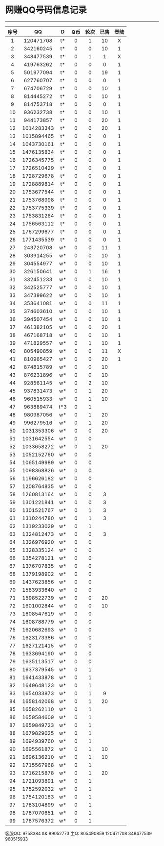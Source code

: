 # 网赚QQ号码信息记录
---

| 序号 |    QQ     | D | Q币 | 轮次 | 已售 | 登陆 |
|:---:|:----------:|:-: |:-: |:-: | :-: | :-: |
| 1  | 120471708  | t* | 0 | 1 | 10 | X |
| 2  | 342160245  | t* | 0 | 0 | 10 | 1 |
| 3  | 348477539  | t* | 0 | 1 | 1 | X |
| 4  | 419763262  | t* | 0 | 0 | 0 | 1 |
| 5  | 501977094  | t* | 0 | 0 | 19 | 1 |
| 6  | 627760707  | t* | 0 | 0 | 0 | 1 |
| 7  | 674706729  | t* | 0 | 0 | 10 | 1 |
| 8  | 814445272  | t* | 0 | 0 | 10 | 1 |
| 9  | 814753718  | t* | 0 | 0 | 0 | 1 |
| 10 | 936232738  | t* | 0 | 0 | 10 | 1 |
| 11 | 944173857  | t* | 0 | 0 | 20 | 1 |
| 12 | 1014283343 | t* | 0 | 0 | 20 | 1 |
| 13 | 1015894465 | t* | 0 | 0 | 0 | 1 |
| 14 | 1043730161 | t* | 0 | 0 | 0 | 1 |
| 15 | 1476135834 | t* | 0 | 0 | 0 | 1 |
| 16 | 1726345775 | t* | 0 | 0 | 0 | 1 |
| 17 | 1726510429 | t* | 0 | 0 | 0 | 1 |
| 18 | 1728729678 | t* | 0 | 0 | 0 | 1 |
| 19 | 1728889814 | t* | 0 | 0 | 0 | 1 |
| 20 | 1753677544 | t* | 0 | 0 | 0 | 1 |
| 21 | 1753768998 | t* | 0 | 0 | 0 | 1 |
| 22 | 1753775339 | t* | 0 | 0 | 0 | 1 |
| 23 | 1753831264 | t* | 0 | 0 | 0 | 1 |
| 24 | 1756563112 | t* | 0 | 0 | 0 | 1 |
| 25 | 1767299677 | t* | 0 | 0 | 0 | 1 |
| 26 | 1771435539 | t* | 0 | 0 | 0 | 1 |
| 27 | 243720708  | w* | 0 | 0 | 11 | 1 |
| 28 | 303914255  | w* | 0 | 0 | 10 | 1 |
| 29 | 304554977  | w* | 0 | 0 | 10 | 1 |
| 30 | 326150641  | w* | 0 | 1 | 16 | 1 |
| 31 | 332451233  | w* | 0 | 0 | 10 | 1 |
| 32 | 342525777  | w* | 0 | 0 | 10 | 1 |
| 33 | 347399622  | w* | 0 | 0 | 10 | 1 |
| 34 | 353641081  | w* | 0 | 0 | 11 | 1 |
| 35 | 374603610  | w* | 0 | 0 | 10 | 1 |
| 36 | 394507454  | w* | 0 | 0 | 10 | 1 |
| 37 | 461382105  | w* | 0 | 0 | 20 | 1 |
| 38 | 467168718  | w* | 0 | 0 | 10 | 1 |
| 39 | 471829557  | w* | 0 | 1 | 10 | 1 |
| 40 | 805490859  | w* | 0 | 0 | 11 | X |
| 41 | 810965427  | w* | 0 | 0 | 20 | 1 |
| 42 | 874815789  | w* | 0 | 0 | 10
| 43 | 876231896  | w* | 0 | 0 | 10
| 44 | 928561145  | w* | 0 | 2 | 10
| 45 | 937831473  | w* | 0 | 1 | 20
| 46 | 960515933  | w* | 0 | 1 | 10
| 47 | 963889474  | t*3 | 0 | 1 |
| 48 | 980987056  | w* | 0 | 1 | 20
| 49 | 996279516  | w* | 0 | 1 | 20
| 50 | 1031353306 | w* | 0 | 0 | 20
| 51 | 1031642554 | w* | 0 | 0 | 
| 52 | 1033658272 | w* | 0 | 1 | 20
| 53 | 1052152760 | w* | 0 | 0 |
| 54 | 1065149989 | w* | 0 | 0 |
| 55 | 1098368826 | w* | 0 | 0 |
| 56 | 1196626182 | w* | 0 | 0 |
| 57 | 1208764835 | w* | 0 | 0 |
| 58 | 1260813164 | w* | 0 | 0 | 3
| 59 | 1301221841 | w* | 0 | 0 | 3
| 60 | 1301521767 | w* | 0 | 1 | 3
| 61 | 1310244780 | w* | 0 | 1 | 3
| 62 | 1319233029 | w* | 0 | 1 |
| 63 | 1324812473 | w* | 0 | 0 | 3
| 64 | 1326976920 | w* | 0 | 0 |
| 65 | 1328335124 | w* | 0 | 0 |
| 66 | 1354278121 | w* | 0 | 0 |
| 67 | 1376707835 | w* | 0 | 0 |
| 68 | 1379198902 | w* | 0 | 0 |
| 69 | 1437623856 | w* | 0 | 0 |
| 70 | 1583933640 | w* | 0 | 0 |
| 71 | 1598522739 | w* | 0 | 0 | 20
| 72 | 1601002844 | w* | 0 | 0 | 10
| 73 | 1608547619 | w* | 0 | 0 |
| 74 | 1608788779 | w* | 0 | 0 |
| 75 | 1620682693 | w* | 0 | 0 |
| 76 | 1623173386 | w* | 0 | 0 |
| 77 | 1627121415 | w* | 0 | 0 |
| 78 | 1633694190 | w* | 0 | 0 |
| 79 | 1635113517 | w* | 0 | 0 |
| 80 | 1637379545 | w* | 0 | 1 |
| 81 | 1641433878 | w* | 0 | 1 |
| 82 | 1649648123 | w* | 0 | 1 |
| 83 | 1654033873 | w* | 0 | 1 | 9
| 84 | 1658142068 | w* | 0 | 1 | 20
| 85 | 1658262110 | w* | 0 | 1 |
| 86 | 1659584609 | w* | 0 | 1 |
| 87 | 1659849723 | w* | 0 | 1 |
| 88 | 1679829025 | w* | 0 | 1 |
| 89 | 1694939760 | w* | 0 | 1 |
| 90 | 1695561872 | w* | 0 | 1 | 10
| 91 | 1696136210 | w* | 0 | 1 | 10
| 92 | 1715567968 | w* | 0 | 1 |
| 93 | 1716215878 | w* | 0 | 1 | 20
| 94 | 1721093891 | w* | 0 | 1 |
| 95 | 1752592032 | w* | 0 | 1 |
| 96 | 1754120183 | w* | 0 | 1 |
| 97 | 1783104899 | w* | 0 | 1 |
| 98 | 1787070651 | w* | 0 | 1 |
| 99 | 1787576372 | w* | 0 | 1 |

客服QQ: 9758384 && 89052773 主Q: 805490859   120471708   348477539   960515933